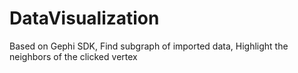 # DataVisualization
Based on Gephi SDK, Find subgraph of imported data, Highlight the neighbors of the clicked vertex
